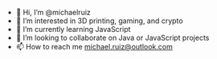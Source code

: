 - 👋 Hi, I’m @michaelruiz
- 👀 I’m interested in 3D printing, gaming, and crypto
- 🌱 I’m currently learning JavaScript
- 💞️ I’m looking to collaborate on Java or JavaScript projects
- 📫 How to reach me michael.ruiz@outlook.com

<!---
michaelruiz/michaelruiz is a ✨ special ✨ repository because its `README.md` (this file) appears on your GitHub profile.
You can click the Preview link to take a look at your changes.
--->
